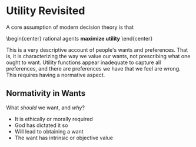 # Utility Revisited

A core assumption of modern decision theory is that

\begin{center}
    rational agents **maximize utility**
\end{center}

This is a very descriptive account of people's wants and preferences. That is, it is characterizing the way we value our wants, not prescribing what one ought to want. Utility functions appear inadequate to capture all preferences, and there are preferences we have that we feel are wrong. This requires having a normative aspect.

## Normativity in Wants

What *should* we want, and *why*?

- It is ethically or morally required
- God has dictated it so
- Will lead to obtaining a want
- The want has intrinsic or objective value
